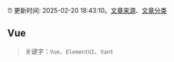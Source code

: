 :alarm_clock: 更新时间: 2025-02-20 18:43:10。[文章来源](/README.md)、[文章分类](/TAGS.md)

## Vue


> 关键字：`Vue`、`ElementUI`、`Vant`



